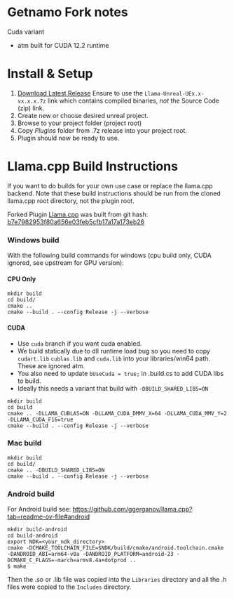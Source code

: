 # Getnamo Fork notes

Cuda variant
- atm built for CUDA 12.2 runtime

# Install & Setup

1. [Download Latest Release](https://github.com/getnamo/Llama-Unreal/releases) Ensure to use the `Llama-Unreal-UEx.x-vx.x.x.7z` link which contains compiled binaries, *not* the Source Code (zip) link.
2. Create new or choose desired unreal project.
3. Browse to your project folder (project root)
4. Copy *Plugins* folder from .7z release into your project root.
5. Plugin should now be ready to use.

# Llama.cpp Build Instructions

If you want to do builds for your own use case or replace the llama.cpp backend. Note that these build instructions should be run from the cloned llama.cpp root directory, not the plugin root.

Forked Plugin [Llama.cpp](https://github.com/ggerganov/llama.cpp) was built from git hash: [b7e7982953f80a656e03feb5cfb17a17a173eb26](https://github.com/ggerganov/llama.cpp/tree/b7e7982953f80a656e03feb5cfb17a17a173eb26)


### Windows build
With the following build commands for windows (cpu build only, CUDA ignored, see upstream for GPU version):

#### CPU Only

```
mkdir build
cd build/
cmake ..
cmake --build . --config Release -j --verbose
```

#### CUDA

- Use `cuda` branch if you want cuda enabled.
- We build statically due to dll runtime load bug so you need to copy `cudart.lib` `cublas.lib` and `cuda.lib` into your libraries/win64 path. These are ignored atm.
- You also need to update `bUseCuda = true;` in .build.cs to add CUDA libs to build.
- Ideally this needs a variant that build with `-DBUILD_SHARED_LIBS=ON`

```
mkdir build
cd build
cmake .. -DLLAMA_CUBLAS=ON -DLLAMA_CUDA_DMMV_X=64 -DLLAMA_CUDA_MMV_Y=2 -DLLAMA_CUDA_F16=true
cmake --build . --config Release -j --verbose
```

### Mac build

```
mkdir build
cd build/
cmake .. -DBUILD_SHARED_LIBS=ON
cmake --build . --config Release -j --verbose
```

### Android build

For Android build see: https://github.com/ggerganov/llama.cpp?tab=readme-ov-file#android

```
mkdir build-android
cd build-android
export NDK=<your_ndk_directory>
cmake -DCMAKE_TOOLCHAIN_FILE=$NDK/build/cmake/android.toolchain.cmake -DANDROID_ABI=arm64-v8a -DANDROID_PLATFORM=android-23 -DCMAKE_C_FLAGS=-march=armv8.4a+dotprod ..
$ make
```

Then the .so or .lib file was copied into the `Libraries` directory and all the .h files were copied to the `Includes` directory.
